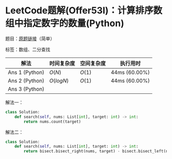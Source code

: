 # LeetCode题解(Offer53I)：计算排序数组中指定数字的数量(Python)

题目：[原题链接](https://leetcode-cn.com/problems/zai-pai-xu-shu-zu-zhong-cha-zhao-shu-zi-lcof/)（简单）

标签：数组、二分查找

| 解法           | 时间复杂度 | 空间复杂度 | 执行用时      |
| -------------- | ---------- | ---------- | ------------- |
| Ans 1 (Python) | $O(N)$     | $O(1)$     | 44ms (60.00%) |
| Ans 2 (Python) | $O(logN)$  | $O(1)$     | 44ms (60.00%) |
| Ans 3 (Python) |            |            |               |

解法一：

```python
class Solution:
    def search(self, nums: List[int], target: int) -> int:
        return nums.count(target)
```

解法二：

```python
class Solution:
    def search(self, nums: List[int], target: int) -> int:
        return bisect.bisect_right(nums, target) - bisect.bisect_left(nums, target)
```